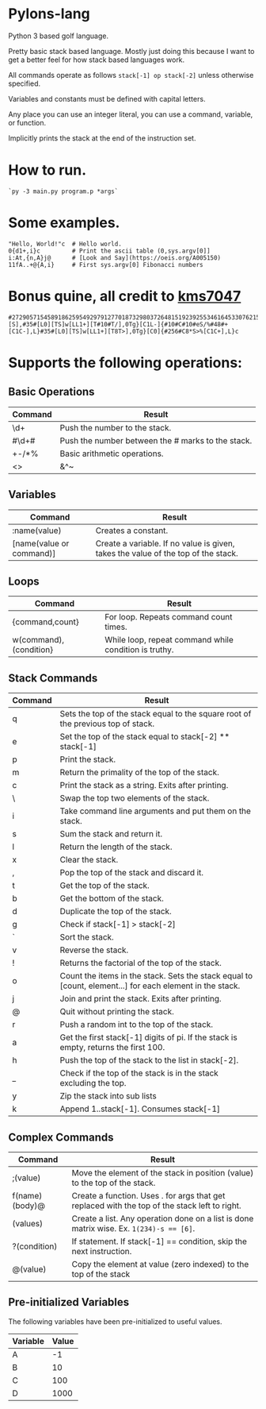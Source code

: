 # Pylons-lang
Python 3 based golf language.

Pretty basic stack based language. Mostly just doing this because I want to get a better feel for how stack based languages work.

All commands operate as follows `stack[-1] op stack[-2]` unless otherwise specified.

Variables and constants must be defined with capital letters.

Any place you can use an integer literal, you can use a command, variable, or function.

Implicitly prints the stack at the end of the instruction set.

# How to run.

    `py -3 main.py program.p *args`
    

# Some examples.

    "Hello, World!"c  # Hello world.
    0{d1+,i}c         # Print the ascii table (0,sys.argv[0]]
    i:At,{n,A}j@      # [Look and Say](https://oeis.org/A005150)
    11fA..+@{A,i}     # First sys.argv[0] Fibonacci numbers
    

# Bonus quine, all credit to [kms7047](https://github.com/kms70847)
    
    #272905715458918625954929791277018732980372648151923925534616453307621588598692438414443279763003025372409097795417741330602167388103514682342382282390274176094981540184583036198531713253138700693955928801808034338692982310398308250577863556014805403336841267395172018000805496670641969318196854690330530651#[S],#35#[L0][TS]w[LL1+][T#10#T/],0Tg}[C1L-]{#10#C#10#eS/%#48#+[C1C-],L}#35#[L0][TS]w[LL1+][T8T>],0Tg}[C0]{#256#C8*S>%[C1C+],L}c


# Supports the following operations:

## Basic Operations ##

| Command | Result                                                                                                     |
|---------|------------------------------------------------------------------------------------------------------------|
| \d+     | Push the number to the stack.                                                                              |
| #\d+#   | Push the number between the # marks to the stack.                                                          |
| +-/*%   | Basic arithmetic operations.                                                                               |
| <>|&^~  | Left shift, right shift, or, and, xor, twos compliment. Twos compliment only affects the top of the stack. |


## Variables ##

| Command                  | Result                                                                            |
|--------------------------|-----------------------------------------------------------------------------------|
| :name(value)             | Creates a constant.                                                               |
| [name(value or command)] | Create a variable. If no value is given, takes the value of the top of the stack. |


## Loops ##

| Command                | Result                                                 |
|------------------------|--------------------------------------------------------|
| {command,count}        | For loop. Repeats command count times.                 |
| w(command),(condition} | While loop, repeat command while condition is truthy.  |


## Stack Commands ##

| Command | Result                                                                                                   |
|---------|----------------------------------------------------------------------------------------------------------|
| q       | Sets the top of the stack equal to the square root of the previous top of stack.                         |
| e       | Set the top of the stack equal to stack[-2] ** stack[-1]                                                 |
| p       | Print the stack.                                                                                         |
| m       | Return the primality of the top of the stack.                                                            |
| c       | Print the stack as a string. Exits after printing.                                                       |
| \       | Swap the top two elements of the stack.                                                                  |
| i       | Take command line arguments and put them on the stack.                                                   |
| s       | Sum the stack and return it.                                                                             |
| l       | Return the length of the stack.                                                                          |
| x       | Clear the stack.                                                                                         |
| ,       | Pop the top of the stack and discard it.                                                                 |
| t       | Get the top of the stack.                                                                                |
| b       | Get the bottom of the stack.                                                                             |
| d       | Duplicate the top of the stack.                                                                          |
| g       | Check if stack[-1] > stack[-2]                                                                           |
| `       | Sort the stack.                                                                                          |
| v       | Reverse the stack.                                                                                       |
| !       | Returns the factorial of the top of the stack.                                                           |
| o       | Count the items in the stack. Sets the stack equal to [count, element...] for each element in the stack. |
| j       | Join and print the stack. Exits after printing.                                                          |
| @       | Quit without printing the stack.                                                                         |
| r       | Push a random int to the top of the stack.                                                               |
| a       | Get the first stack[-1] digits of pi. If the stack is empty, returns the first 100.                      |
| h       | Push the top of the stack to the list in stack[-2].                                                      |
| _       | Check if the top of the stack is in the stack excluding the top.                                         |
| y       | Zip the stack into sub lists                                                                             |
| k       | Append 1..stack[-1]. Consumes stack[-1]                                                                  |


## Complex Commands ##

| Command        | Result                                                                                        |
|----------------|-----------------------------------------------------------------------------------------------|
| ;(value)       | Move the element of the stack in position (value) to the top of the stack.                    |
| f(name)(body)@ | Create a function. Uses . for args that get replaced with the top of the stack left to right. |
| (values)       | Create a list. Any operation done on a list is done matrix wise. Ex. `1(234)-s == [6]`.       |
| ?(condition)   | If statement. If stack[-1] == condition, skip the next instruction.                           |
| @(value)       | Copy the element at value (zero indexed) to the top of the stack                              |


## Pre-initialized Variables ##
The following variables have been pre-initialized to useful values.

| Variable | Value |
|----------|-------|
| A        | -1    |
| B        | 10    |
| C        | 100   |
| D        | 1000  |